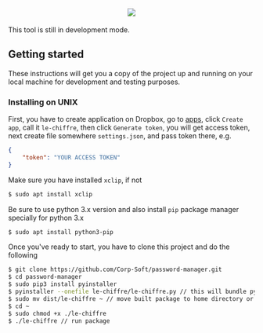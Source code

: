 <h1 align="center">
    <img src="https://dewey.tailorbrands.com/production/brand_version_mockup_image/673/441186673_a4693e27-0973-4ad6-a875-7e165c0d8eee.png?cb=1512853920">
</h1>
<p>This tool is still in development mode.</p>
<h2>Getting started</h2>
<p>These instructions will get you a copy of the project up and running on your local machine for development and testing purposes.</p>
<h3>Installing on UNIX</h3>
<p>First, you have to create application on Dropbox, go to <a href="https://www.dropbox.com/developers/apps">apps</a>, click <code>Create app</code>, call it <code>le-chiffre</code>, then click <code>Generate token</code>, you will get access token, next create file somewhere <code>settings.json</code>, and pass token there, e.g.</p>

```json
{
    "token": "YOUR ACCESS TOKEN"
}
```

<p>Make sure you have installed <code>xclip</code>, if not</p>

```bash
$ sudo apt install xclip
```

<p>Be sure to use python 3.x version and also install <code>pip</code> package manager specially for python 3.x</p>

```bash
$ sudo apt install python3-pip
```

<p>Once you've ready to start, you have to clone this project and do the following</p>

```bash
$ git clone https://github.com/Corp-Soft/password-manager.git
$ cd password-manager
$ sudo pip3 install pyinstaller
$ pyinstaller --onefile le-chiffre/le-chiffre.py // this will bundle python app and its dependencies into a single package
$ sudo mv dist/le-chiffre ~ // move built package to home directory or anywhere you wanna execute it from
$ cd ~
$ sudo chmod +x ./le-chiffre
$ ./le-chiffre // run package
```
